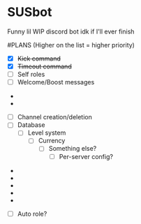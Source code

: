 # SUSbot
 Funny lil WIP discord bot idk if I'll ever finish

#PLANS (Higher on the list = higher priority)
- [x] ~~Kick command~~
- [x] ~~Timeout command~~
- [ ] Self roles
- [ ] Welcome/Boost messages
- 
- 
- [ ] Channel creation/deletion
- [ ] Database
  - [ ] Level system
    - [ ] Currency
      - [ ] Something else?
        - [ ] Per-server config? 
-
- 
- 
- 
- 
- [ ] Auto role?
